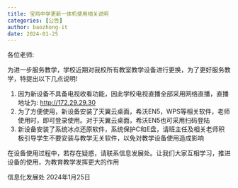```yaml
---
title: 宝鸡中学更新一体机使用相关说明
categories: [公告]
author: baozhong-it
date: 2024-01-25
---
```


各位老师:

为进一步服务教学，学校近期对我校所有教室教学设备进行更换，为了更好服务教学，特提出以下几点说明!

1. 因为新设备不具备电视收看功能，因此学校电视直播全部采用网络直播，直播地址为: http://172.29.29.30
2. 为了方便使用，新设备安装了天翼云桌面，希沃EN5，WPS等相关软件，老师使用时，即可登录使用。对于天翼云桌面，希沃EN5也可采用扫码登陆
3. 新设备安装了系统冰点还原软件，系统保护C和E盘，请班主任及相关老师积极引导学生不要安装与教学无关软件，以免对教学设备使用造成影响

在设备使用过程中，若存在疑惑，请联系信息发展处。让我们大家互相学习，推进设备的使用，为教育教学发挥更大的作用

信息化发展处
2024年1月25日
